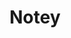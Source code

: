 ---
title: 'Notey'
description: 'Note-taking & Daily Planner Application'
year: 2014
background: '14AE5C'
---